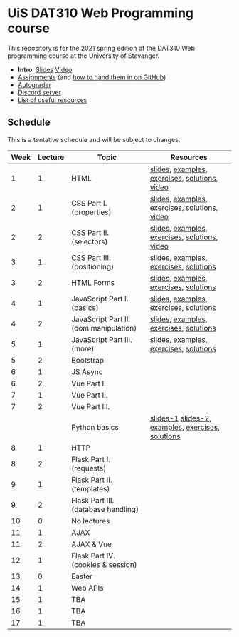   # UiS DAT310 Web Programming course

This repository is for the 2021 spring edition of the DAT310 Web programming course at the University of Stavanger. 

  - **Intro**: [Slides](slides/2021-Course_info.pdf) [Video](https://stavanger.instructuremedia.com/embed/b66dbadf-30e6-48cf-a058-466566e11092)
  - [Assignments](https://github.com/dat310-spring21/assignments) (and [how to hand them in on GitHub](autograder.md))
  - [Autograder](https://uis.itest.run)
  - [Discord server](https://discord.gg/DmYvcMHFxf)
  - [List of useful resources](Resources.md)
  
  
  
  
## Schedule 
 
This is a tentative schedule and will be subject to changes.

| Week | Lecture | Topic | Resources |
| --- | --- | --- | --- |
| 1 | 1 | HTML | [slides](slides/HTML.pdf), [examples](examples/html/basic), [exercises](exercises/html/basic), [solutions](solutions/html/basic), [video](https://stavanger.instructuremedia.com/embed/f559ea93-4158-41ff-8e3a-a8525838c118)|
| 2 | 1 | CSS Part I. (properties) | [slides](slides/CSS-p1.pdf), [examples](examples/css/properties), [exercises](exercises/css/properties), [solutions](solutions/css/properties), [video](https://stavanger.instructuremedia.com/embed/9f07f6db-1580-4575-8ae3-e156c9618b82) |
| 2 | 2 | CSS Part II. (selectors) | [slides](slides/CSS-p2.pdf), [examples](examples/css/selectors), [exercises](exercises/css/selectors), [solutions](solutions/css/selectors), [video](https://stavanger.instructuremedia.com/embed/2ddf14fe-223b-4085-a58d-ab4ec7b675c4) |
| 3 | 1 | CSS Part III. (positioning) | [slides](slides/CSS-p3.pdf), [examples](examples/css/positioning), [exercises](exercises/css/positioning), [solutions](solutions/css/positioning) |
| 3 | 2 | HTML Forms | [slides](slides/HTML-Forms.pdf), [examples](examples/html/forms), [exercises](exercises/html/forms), [solutions](solutions/html/forms)  |
| 4 | 1 | JavaScript Part I. (basics)  | [slides](slides/JS-p1.pdf), [examples](examples/js/basics), [exercises](exercises/js/basics), [solutions](solutions/js/basics) |
| 4 | 2 | JavaScript Part II. (dom manipulation) | [slides](slides/JS-p2.pdf), [examples](examples/js/events_dom), [exercises](exercises/js/events_dom), [solutions](solutions/js/events_dom) |
| 5 | 1 | JavaScript Part III. (more) | [slides](slides/JS-p3.pdf), [examples](examples/js/more), [exercises](exercises/js/more), [solutions](solutions/js/more) |
| 5 | 2 | Bootstrap |  |
| 6 | 1 | JS Async |  |
| 6 | 2 | Vue Part I. |  |
| 7 | 1 | Vue Part II. |  |
| 7 | 2 | Vue Part III. |  |
| | | Python basics | [slides-1](https://speakerdeck.com/ljehl/python-p1) [slides-2](https://speakerdeck.com/ljehl/dat310-python-p2), [examples](examples/python/basics), [exercises](exercises/python/basics), [solutions](solutions/python/basics) |
| 8 | 1 | HTTP |  |
| 8 | 2 | Flask Part I. (requests) |  |
| 9 | 1 | Flask Part II. (templates) |  |
| 9 | 2 | Flask Part III. (database handling) |  |
| 10 | 0 | No lectures |  |
| 11 | 1 | AJAX |  |
| 11 | 2 | AJAX & Vue |  |
| 12 | 1 | Flask Part IV. (cookies & session) |  |
| 13 | 0 | Easter |  |
| 14 | 1 | Web APIs |  |
| 15 | 1 | TBA |  |
| 16 | 1 | TBA |  |
| 17 | 1 | TBA |  |